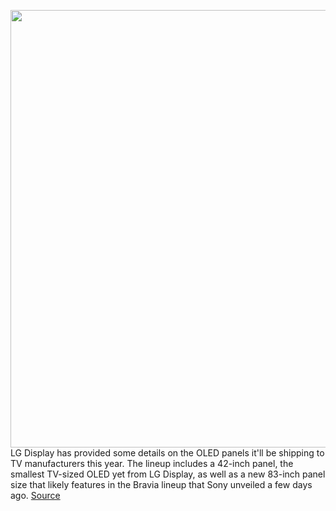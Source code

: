 <img src='https://cdn.vox-cdn.com/thumbor/qJTR7cTNMXMgh-jybEZuG44LyaE=/0x0:1972x1336/1200x800/filters:focal(829x511:1143x825)/cdn.vox-cdn.com/uploads/chorus_image/image/68648443/44900793067647000_3.0.jpg' width='700px' /><br/>
LG Display has provided some details on the OLED panels it'll be shipping to TV manufacturers this year. The lineup includes a 42-inch panel, the smallest TV-sized OLED yet from LG Display, as well as a new 83-inch panel size that likely features in the Bravia lineup that Sony unveiled a few days ago.
<a href='https://www.theverge.com/2021/1/11/22224137/lg-display-42-inch-oled-tv-panel-announced'> Source <a/>